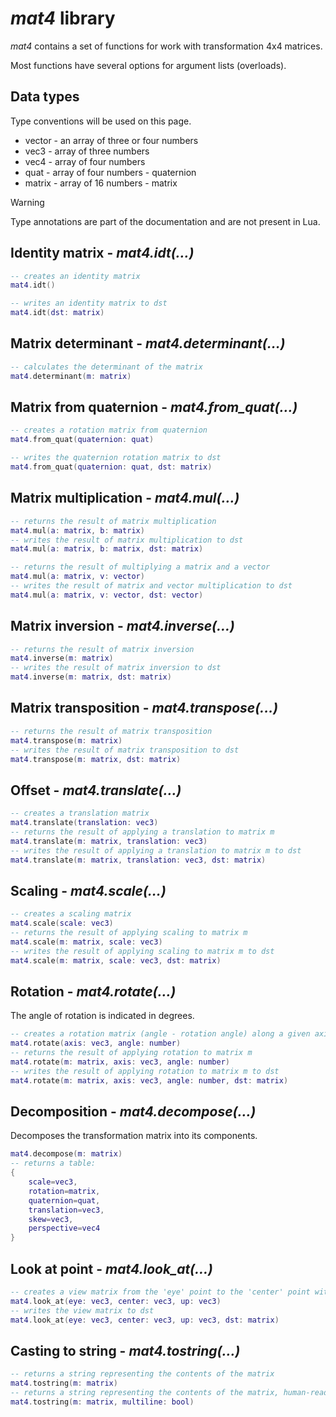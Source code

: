 # *mat4* library

*mat4* contains a set of functions for work with transformation 4x4 matrices.

Most functions have several options for argument lists (overloads).

## Data types

Type conventions will be used on this page.
- vector - an array of three or four numbers
- vec3 - array of three numbers
- vec4 - array of four numbers
- quat - array of four numbers - quaternion
- matrix - array of 16 numbers - matrix

> [!WARNING]
>
> Type annotations are part of the documentation and are not present in Lua.

## Identity matrix - *mat4.idt(...)*

```lua
-- creates an identity matrix
mat4.idt()

-- writes an identity matrix to dst
mat4.idt(dst: matrix)
```

## Matrix determinant - *mat4.determinant(...)*

```lua
-- calculates the determinant of the matrix
mat4.determinant(m: matrix)
```

## Matrix from quaternion - *mat4.from_quat(...)*

```lua
-- creates a rotation matrix from quaternion
mat4.from_quat(quaternion: quat)

-- writes the quaternion rotation matrix to dst
mat4.from_quat(quaternion: quat, dst: matrix)
```

## Matrix multiplication - *mat4.mul(...)*

```lua
-- returns the result of matrix multiplication
mat4.mul(a: matrix, b: matrix)
-- writes the result of matrix multiplication to dst
mat4.mul(a: matrix, b: matrix, dst: matrix)

-- returns the result of multiplying a matrix and a vector
mat4.mul(a: matrix, v: vector)
-- writes the result of matrix and vector multiplication to dst
mat4.mul(a: matrix, v: vector, dst: vector)
```

## Matrix inversion - *mat4.inverse(...)*

```lua
-- returns the result of matrix inversion
mat4.inverse(m: matrix)
-- writes the result of matrix inversion to dst
mat4.inverse(m: matrix, dst: matrix)
```

## Matrix transposition - *mat4.transpose(...)*

```lua
-- returns the result of matrix transposition
mat4.transpose(m: matrix)
-- writes the result of matrix transposition to dst
mat4.transpose(m: matrix, dst: matrix)
```

## Offset - *mat4.translate(...)*

```lua
-- creates a translation matrix
mat4.translate(translation: vec3)
-- returns the result of applying a translation to matrix m
mat4.translate(m: matrix, translation: vec3)
-- writes the result of applying a translation to matrix m to dst
mat4.translate(m: matrix, translation: vec3, dst: matrix)
```
## Scaling - *mat4.scale(...)*

```lua
-- creates a scaling matrix
mat4.scale(scale: vec3)
-- returns the result of applying scaling to matrix m
mat4.scale(m: matrix, scale: vec3)
-- writes the result of applying scaling to matrix m to dst
mat4.scale(m: matrix, scale: vec3, dst: matrix)
```

## Rotation - *mat4.rotate(...)*

The angle of rotation is indicated in degrees.

```lua
-- creates a rotation matrix (angle - rotation angle) along a given axis (axis is an unit vector)
mat4.rotate(axis: vec3, angle: number)
-- returns the result of applying rotation to matrix m
mat4.rotate(m: matrix, axis: vec3, angle: number)
-- writes the result of applying rotation to matrix m to dst
mat4.rotate(m: matrix, axis: vec3, angle: number, dst: matrix)
```

## Decomposition - *mat4.decompose(...)*

Decomposes the transformation matrix into its components.

```lua
mat4.decompose(m: matrix)
-- returns a table:
{
    scale=vec3,
    rotation=matrix,
    quaternion=quat,
    translation=vec3,
    skew=vec3,
    perspective=vec4
}
```

## Look at point - *mat4.look_at(...)*

```lua
-- creates a view matrix from the 'eye' point to the 'center' point with up vector specified
mat4.look_at(eye: vec3, center: vec3, up: vec3)
-- writes the view matrix to dst
mat4.look_at(eye: vec3, center: vec3, up: vec3, dst: matrix)
```

## Casting to string - *mat4.tostring(...)*

```lua
-- returns a string representing the contents of the matrix
mat4.tostring(m: matrix)
-- returns a string representing the contents of the matrix, human-readable if multiline = true
mat4.tostring(m: matrix, multiline: bool)
```
